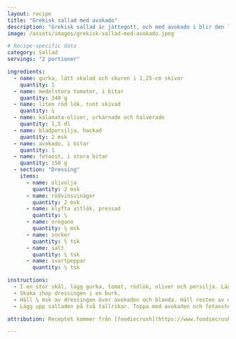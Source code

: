 ```yaml
---
layout: recipe
title: "Grekisk sallad med avokado"
description: "Grekisk sallad är jättegott, och med avokado i blir den lite matigare."
image: /assets/images/grekisk-sallad-med-avokado.jpeg

# Recipe-specific data
category: Sallad
servings: "2 portioner"

ingredients:
  - name: gurka, lätt skalad och skuren i 1,25-cm skivor
    quantity: 1
  - name: medelstora tomater, i bitar
    quantity: 340 g
  - name: liten röd lök, tunt skivad
    quantity: ¼
  - name: kalamata-oliver, urkärnade och halverade
    quantity: 1,5 dl
  - name: bladpersilja, hackad
    quantity: 2 msk
  - name: avokado, i bitar
    quantity: 1
  - name: fetaost, i stora bitar
    quantity: 150 g
  - section: "Dressing"
    items:
      - name: olivolja
        quantity: 2 msk
      - name: rödvinsvinäger
        quantity: 2 msk
      - name: klyfta vitlök, pressad
        quantity: ¼
      - name: oregano
        quantity: ¼ msk
      - name: socker
        quantity: ½ tsk
      - name: salt
        quantity: ¼ tsk
      - name: svartpeppar
        quantity: ¼ tsk

instructions:
  - I en stor skål, lägg gurka, tomat, rödlök, oliver och persilja. Lägg avokado i en liten skål för sig.
  - Skaka ihop dressingen i en burk.
  - Häll ¼ msk av dressingen över avokadon och blanda. Häll resten av dressingen över den övriga salladen och blanda.
  - Lägg upp salladen på två tallrikar. Toppa med avokadon och fetaosten.

attribution: Receptet kommer från [foodiecrush](https://www.foodiecrush.com/greek-salad-with-avocado/)

---
```

